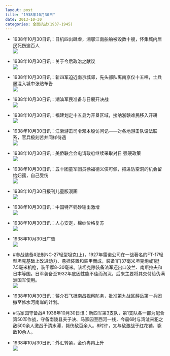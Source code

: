 ```yaml
---
layout: post
title: "1938年10月30日"
date: 2013-10-30
categories: 全面抗战(1937-1945)
---
```


<meta name="referrer" content="no-referrer" />

- 1938年10月30日讯：日机四出肆虐，湘鄂江南船舶被毁数十艘，怀集城内居民死伤逾百人 <br/><img src="https://ww3.sinaimg.cn/large/aca367d8jw1ea3m0j9zfqj20ct0e6adf.jpg" />

- 1938年10月30日讯：关于今后政治之献议 <br/><img src="https://ww3.sinaimg.cn/large/aca367d8jw1ea3ka0xif0j20cs0i4q9j.jpg" />

- 1938年10月30日讯：新四军迫近南京城郊，先头部队离南京仅十五哩，士兵屡混入城中张贴布告 <br/><img src="https://ww1.sinaimg.cn/large/aca367d8jw1ea3ijl1kbpj20gy0dtwis.jpg" />

- 1938年10月30日讯：潮汕军民准备与日展开决战 <br/><img src="https://ww4.sinaimg.cn/large/aca367d8jw1ea3gt5261zj20h90dnq7j.jpg" />

- 1938年10月30日讯：福建划定十五县为开垦区域，接纳浙赣难民移入开耕 <br/><img src="https://ww1.sinaimg.cn/large/aca367d8jw1ea3f2putllj20cs0pgtdv.jpg" />

- 1938年10月30日讯：江浙游击司令邓本殷访问记——对各地游击队设法联系，官兵极刻苦并同样待遇 <br/><img src="https://ww4.sinaimg.cn/large/aca367d8jw1ea3dcbm4i0j20cs0m8gpx.jpg" />

- 1938年10月30日讯：美侨联合会电请政府继续采取对日 强硬政策 <br/><img src="https://ww3.sinaimg.cn/large/aca367d8jw1ea3blvuf2ej20cs0s8gs0.jpg" />

- 1938年10月30日讯：五十团童军团员徐福德义侠可佩，把进防空洞的机会留给妇孺，自己受伤 <br/><img src="https://ww1.sinaimg.cn/large/aca367d8jw1ea39vhmuh6j20gx06n768.jpg" />

- 1938年10月30日报刊儿童版漫画 <br/><img src="https://ww1.sinaimg.cn/large/aca367d8jw1ea384z4fx9j20mk0eidil.jpg" />

- 1938年10月30日讯：中国特产钨砂输出激增 <br/><img src="https://ww3.sinaimg.cn/large/aca367d8jw1ea34o4svsbj20cs0diads.jpg" />

- 1938年10月30日讯：人心安定，棉纱价格复苏 <br/><img src="https://ww1.sinaimg.cn/large/aca367d8jw1ea32xr5nnkj20f50dl42f.jpg" />

- 1938年10月30日广告 <br/><img src="https://ww3.sinaimg.cn/large/aca367d8jw1ea317bc398j20as0h241i.jpg" />

- #参战装备#法制NC-27轻型坦克(上)，1927年雷诺公司在一战著名的FT-17轻型坦克基础上改进动力、悬挂装置和装甲而成，装备1门37毫米坦克炮或1挺7.5毫米机枪，装甲厚8-30毫米。该坦克除装备法军还出口波兰、南斯拉夫和日本等国。日军装备至1932年底因性能不佳而淘汰，后来主要将其交付给伪满洲国军使用。 <br/><img src="https://ww1.sinaimg.cn/large/aca367d8jw1ea2z6djtrij20c10l775p.jpg" />

- 1938年10月30日讯：蒋介石飞抵南昌视察防务，批准第九战区薛岳第一兵团撤至修水河南岸的计划。 

- #马家园守备战# 1938年10月30日讯：新四军第3支队，第1支队各一部为配合第50军作战，守备南陵县夫子决、马家园至西河一线，今晨6时与湾沚来犯之敌500余人激战于清水潭，毙伤敌百余人。8时许，又与敌激战于红花铺，毙敌10余人。 

- 1938年10月30日讯：外汇转紧，金价冉冉上升 <br/><img src="https://ww2.sinaimg.cn/large/aca367d8jw1ea2u9kxqutj20kp0klq9z.jpg" />


